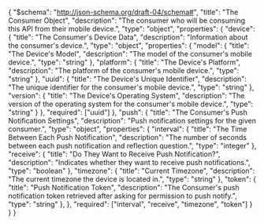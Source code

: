 {
    "$schema": "http://json-schema.org/draft-04/schema#",
    "title": "The Consumer Object",
    "description": "The consumer who will be consuming this API from their mobile device.",
    "type": "object",
    "properties": {
      "device": {
        "title": "The Consumer's Device Data",
        "description": "Information about the consumer's device.",
        "type": "object",
        "properties": {
          "model": {
            "title": "The Device's Model",
            "description": "The model of the consumer's mobile device.",
            "type": "string"
          },
          "platform": {
            "title": "The Device's Platform",
            "description": "The platform of the consumer's mobile device.",
            "type": "string"
          },
          "uuid": {
            "title": "The Device's Unique Identifier",
            "description": "The unique identifier for the consumer's mobile device.",
            "type": "string"
          },
          "version": {
            "title": "The Device's Operating System",
            "description": "The version of the operating system for the consumer's mobile device.",
            "type": "string"
          }
        },
        "required": ["uuid"]
      },
      "push": {
        "title": "The Consumer's Push Notification Settings",
        "description": "Push notification settings for the given consumer.",
        "type": "object",
        "properties": {
          "interval": {
            "title": "The Time Between Each Push Notification",
            "description": "The number of seconds between each push notification and reflection question.",
            "type": "integer"
          },
          "receive": {
            "title": "Do They Want to Receive Push Notification?",
            "description": "Indicates whether they want to receive push notifications.",
            "type": "boolean"
          },
          "timezone": {
            "title": "Current Timezone",
            "description": "The current timezone the device is located in.",
            "type": "string"
          },
          "token": {
            "title": "Push Notification Token",
            "description": "The Consumer's push notification token retrieved after asking for permission to push notify.",
            "type": "string"
          },
        },
        "required": ["interval", "receive", "timezone", "token"]
      }
    }
}
